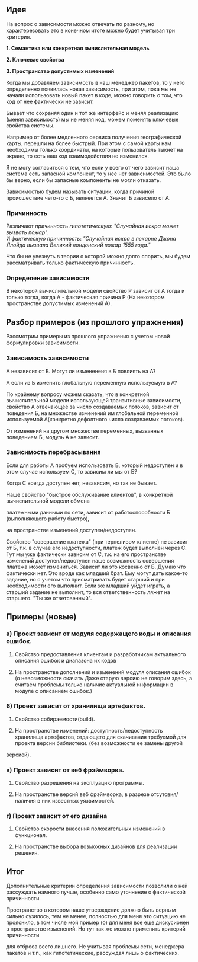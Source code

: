 ## Идея

На вопрос о зависимости можно отвечать по разному, но характерезовать это в конечном итоге можно будет учитывая три критерия.

**1. Семантика или конкретная вычислительная модель**

**2. Ключевае свойства**

**3. Пространство допустимых изменений**

Когда мы добавляем зависимость в наш менеджер пакетов, то у него определенно появилась новая зависимость, при этом, пока мы не начали использовать новый пакет в коде, можно говорить о том, что код от нее фактически не зависит.

Бывает что сохраняя один и тот же интерфейс и меняя реализацию (меняя зависимость) мы не меняя код, можем поменять ключевые свойства системы.

Например от более медленного сервиса получения географической карты, перешли на более быстрый. При этом с самой карты нам необходимы только координаты, на которые пользователь тыкнет на экране, то есть наш код взаимодействия не изменился.

Я не могу согласиться с тем, что если у всего от чего зависит наша система есть запасной компонент, то у нее нет зависимостей. Это было бы верно, если бы запасные компоненты не могли отказать.

Зависимостью будем называть ситуации, когда причиной происшествие чего-то с Б, являеется А. Значит Б зависело от А.
### Причинность
Различают _причинность гипотетическую_: _"Случайная искра может вызвать пожар"_.  
И _фактическую причинность_: _"Случайная искра в пекарне Джона Ллойда вызвала Великий лондонский пожар 1555 года."_

Что бы не увезнуть в теории о которой можно долго спорить, мы будем рассматривать только фактическую причинность.

### Определение зависимости 
В некоторой вычислительной модели свойство Р зависит от А тогда и
только тогда, когда А - фактическая причина Р (На некотором пространстве допустимых изменений А).

## Разбор примеров (из прошлого упражнения)
Рассмотрим примеры из прошлого упражнения с учетом новой формулировки зависимости.

### Зависимость зависимости

А независит от Б. Могут ли измененеия в Б повлиять на А?

А если из Б изменить глобальную переменную используемую в А?

По крайнему вопросу можем сказать, что в конкретной вычислительной модели использующей транзитивные зависимости, свойство А отвечающее за число создаваемых потоков, зависит от поведения Б, на множестве изменений им глобальной переменной используемой А(конкретно дефолтного числа создаваемых потоков).

От изменений на другом множестве переменных, вызванных поведением Б, модуль А не зависит.

### Зависимость перебрасывания

Если для работы А пробуем использовать Б, который недоступен и в этом случае используем С, то зависим ли мы от Б?

Когда С всегда доступен нет, независим, но так не бывает.

Наше свойство "быстрое обслуживание клиентов", в конкретной вычислительной модели обмена

платежными данными по сети, зависит от работоспособности Б (выполняющего работу быстро),

на пространстве изменений доступен/недоступен.

Свойство "совершение платежа" (при терпеливом клиенте) не зависит от Б, т.к. в случае его недоступности, платеж будет выполнен через С. 
Тут мы уже фактически зависим от С, т.к. на его пространстве изменений доступен/недоступен наше возможность совершения платежа может измениться. 
Зависит ли это косвенно от Б. Думаю что фактически нет. Это вроде как младший брат. Ему могут дать какое-то задание, 
но с учетом что присматривать будет старший и при необходимости его выполнит. 
Если же младший уйдет играть, а старший задание не выполнит, то вся ответственность ляжет на старшего. "Ты же ответсвенный".

## Примеры (новые)

### а) Проект зависит от модуля содержащего коды и описания ошибок.

1. Свойство предоставления клиентам и разработчикам актуального описания ошибок и диапазона их кодов

2. На пространстве дополнений и изменений модуля описания ошибок (о невозможности скачать Даже старую версию не говорим здесь, а считаем проблемы только наличие актуальной информации в модуле с описанием ошибок.)

### 6) Проект зависит от хранилища артефактов.

1. Свойство собираемости(build).

2. На пространстве изменений: доступность/недоступность хранилища артефактов, отдающего для скачивания требуемой для проекта версии библиотеки. (без возможности ее замены другой

версией).

### в) Проект зависит от веб фрэймворка.

1. Свойство разрешения на эксплуацию программы.

2. На пространстве версий веб фрэймворка, в разрезе отсутсвия/наличия в них известных уязвимостей.

### г) Проект зависит от его дизайна

1. Свойство скорости внесения положительных изменений в функционал.

2. На пространстве выбора возможных дизайнов для реализации решения.


## Итог

Дополнительные критерии определения зависимости позволили о ней рассуждать намного лучше, особенно само уточнение о фактической причинности.

Пространство в котором наше утверждение должно быть верным сильно сузилось, тем не менее, полностью для меня это ситуацию не прояснило, в том числе мой пример (б) для меня все еще дискусионен в пространстве изменений. Но тут так же можно применять критерий причинности

для отброса всего лишнего. Не учитывая проблемы сети, менеджера пакетов и т.п., как гипотетические, рассуждая лишь о фактических.
